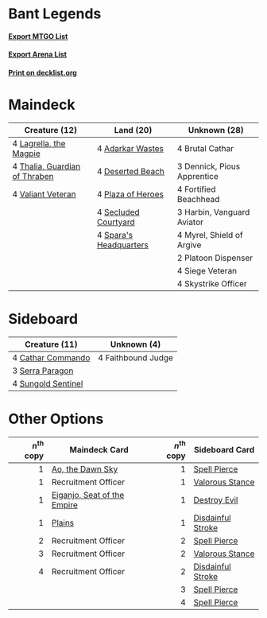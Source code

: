 # Bant Legends

#### [Export MTGO List](../collection/Bant%20Legends/Bant%20Legends.txt)
#### [Export Arena List](../collection/Bant%20Legends/Bant%20Legends_arena.txt)
#### [Print on decklist.org](http://decklist.org/?deckmain=4%09Adarkar%20Wastes%0A4%09Brutal%20Cathar%0A3%09Dennick,%20Pious%20Apprentice%0A4%09Deserted%20Beach%0A4%09Fortified%20Beachhead%0A3%09Harbin,%20Vanguard%20Aviator%0A4%09Lagrella,%20the%20Magpie%0A4%09Myrel,%20Shield%20of%20Argive%0A2%09Platoon%20Dispenser%0A4%09Plaza%20of%20Heroes%0A4%09Secluded%20Courtyard%0A4%09Siege%20Veteran%0A4%09Skystrike%20Officer%0A4%09Spara's%20Headquarters%0A4%09Thalia,%20Guardian%20of%20Thraben%0A4%09Valiant%20Veteran&deckside=4%09Cathar%20Commando%0A4%09Faithbound%20Judge%0A3%09Serra%20Paragon%0A4%09Sungold%20Sentinel)
# Maindeck

|                                             Creature (12)                                              |                                            Land (20)                                            |       Unknown (28)        |
|--------------------------------------------------------------------------------------------------------|-------------------------------------------------------------------------------------------------|---------------------------|
|4 [Lagrella, the Magpie](http://gatherer.wizards.com/Pages/Card/Details.aspx?multiverseid=555397)       |4 [Adarkar Wastes](http://gatherer.wizards.com/Pages/Card/Details.aspx?multiverseid=129458)      |4 Brutal Cathar            |
|4 [Thalia, Guardian of Thraben](http://gatherer.wizards.com/Pages/Card/Details.aspx?multiverseid=442025)|4 [Deserted Beach](http://gatherer.wizards.com/Pages/Card/Details.aspx?multiverseid=535058)      |3 Dennick, Pious Apprentice|
|4 [Valiant Veteran](http://gatherer.wizards.com/Pages/Card/Details.aspx?multiverseid=574518)            |4 [Plaza of Heroes](http://gatherer.wizards.com/Pages/Card/Details.aspx?multiverseid=574732)     |4 Fortified Beachhead      |
|                                                                                                        |4 [Secluded Courtyard](http://gatherer.wizards.com/Pages/Card/Details.aspx?multiverseid=548588)  |3 Harbin, Vanguard Aviator |
|                                                                                                        |4 [Spara's Headquarters](http://gatherer.wizards.com/Pages/Card/Details.aspx?multiverseid=555458)|4 Myrel, Shield of Argive  |
|                                                                                                        |                                                                                                 |2 Platoon Dispenser        |
|                                                                                                        |                                                                                                 |4 Siege Veteran            |
|                                                                                                        |                                                                                                 |4 Skystrike Officer        |


# Sideboard

|                                        Creature (11)                                        |   Unknown (4)    |
|---------------------------------------------------------------------------------------------|------------------|
|4 [Cathar Commando](http://gatherer.wizards.com/Pages/Card/Details.aspx?multiverseid=534764) |4 Faithbound Judge|
|3 [Serra Paragon](http://gatherer.wizards.com/Pages/Card/Details.aspx?multiverseid=574512)   |                  |
|4 [Sungold Sentinel](http://gatherer.wizards.com/Pages/Card/Details.aspx?multiverseid=534795)|                  |


# Other Options

|*n*<sup>th</sup> copy|                                            Maindeck Card                                             |*n*<sup>th</sup> copy|                                       Sideboard Card                                       |
|--------------------:|------------------------------------------------------------------------------------------------------|--------------------:|--------------------------------------------------------------------------------------------|
|                    1|[Ao, the Dawn Sky](http://gatherer.wizards.com/Pages/Card/Details.aspx?multiverseid=548292)           |                    1|[Spell Pierce](http://gatherer.wizards.com/Pages/Card/Details.aspx?multiverseid=425876)     |
|                    1|Recruitment Officer                                                                                   |                    1|[Valorous Stance](http://gatherer.wizards.com/Pages/Card/Details.aspx?multiverseid=391950)  |
|                    1|[Eiganjo, Seat of the Empire](http://gatherer.wizards.com/Pages/Card/Details.aspx?multiverseid=548581)|                    1|[Destroy Evil](http://gatherer.wizards.com/Pages/Card/Details.aspx?multiverseid=574497)     |
|                    1|[Plains](http://gatherer.wizards.com/Pages/Card/Details.aspx?multiverseid=439856)                     |                    1|[Disdainful Stroke](http://gatherer.wizards.com/Pages/Card/Details.aspx?multiverseid=420705)|
|                    2|Recruitment Officer                                                                                   |                    2|[Spell Pierce](http://gatherer.wizards.com/Pages/Card/Details.aspx?multiverseid=425876)     |
|                    3|Recruitment Officer                                                                                   |                    2|[Valorous Stance](http://gatherer.wizards.com/Pages/Card/Details.aspx?multiverseid=391950)  |
|                    4|Recruitment Officer                                                                                   |                    2|[Disdainful Stroke](http://gatherer.wizards.com/Pages/Card/Details.aspx?multiverseid=420705)|
|                     |                                                                                                      |                    3|[Spell Pierce](http://gatherer.wizards.com/Pages/Card/Details.aspx?multiverseid=425876)     |
|                     |                                                                                                      |                    4|[Spell Pierce](http://gatherer.wizards.com/Pages/Card/Details.aspx?multiverseid=425876)     |

